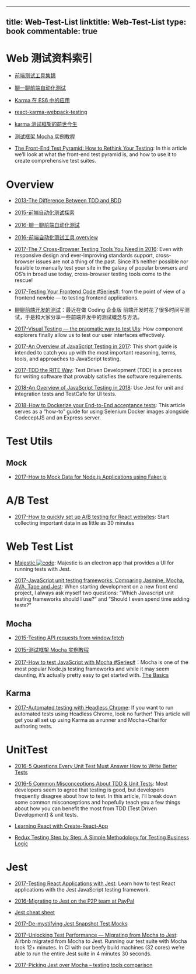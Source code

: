 
---
title: Web-Test-List
linktitle: Web-Test-List
type: book
commentable: true
---

# Web 测试资料索引

- [前端测试工具集锦](http://qaseven.github.io/2016/05/24/front-end-tools/)

- [聊一聊前端自动化测试](https://github.com/tmallfe/tmallfe.github.io/issues/37)

- [Karma 在 ES6 中的应用](http://busypeoples.github.io/post/testing-workflow-with-es6/)

- [react-karma-webpack-testing](https://github.com/justinwoo/react-karma-webpack-testing/)

- [karma 测试框架的前世今生](http://taobaofed.org/blog/2016/01/08/karma-origin/)

- [测试框架 Mocha 实例教程](http://www.ruanyifeng.com/blog/2015/12/a-mocha-tutorial-of-examples.html)

- [The Front-End Test Pyramid: How to Rethink Your Testing](https://parg.co/UEW): In this article we’ll look at what the front-end test pyramid is, and how to use it to create comprehensive test suites.

# Overview

- [2013-The Difference Between TDD and BDD](http://joshldavis.com/2013/05/27/difference-between-tdd-and-bdd/)

- [2015-前端自动化测试探索](http://fex.baidu.com/blog/2015/07/front-end-test/)

- [2016-聊一聊前端自动化测试](https://segmentfault.com/a/1190000004558796)

- [2016-前端自动化测试工具 overview](http://imweb.io/topic/56895ae54c44bcc56092e40a)

- [2017-The 7 Cross-Browser Testing Tools You Need in 2016](https://www.sitepoint.com/the-7-cross-browser-testing-tools-you-need-in-2016/): Even with responsive design and ever-improving standards support, cross-browser issues are not a thing of the past. Since it’s neither possible nor feasible to manually test your site in the galaxy of popular browsers and OS’s in broad use today, cross-browser testing tools come to the rescue!

- [2017-Testing Your Frontend Code #Series#](http://6me.us/kNdfrD): from the point of view of a frontend newbie — to testing frontend applications.

- [聊聊前端开发的测试](https://blog.coding.net/blog/frontend-testing)：最近在做 Coding 企业版 前端开发时花了很多时间写测试，于是和大家分享一些前端开发中的测试概念与方法。

- [2017-Visual Testing — the pragmatic way to test UIs](https://blog.hichroma.com/visual-testing-the-pragmatic-way-to-test-uis-18c8da617ecf): How component explorers finally allow us to test our user interfaces effectively.

- [2017-An Overview of JavaScript Testing in 2017](https://parg.co/bf3): This short guide is intended to catch you up with the most important reasoning, terms, tools, and approaches to JavaScript testing.

- [2017-TDD the RITE Way](https://medium.com/javascript-scene/tdd-the-rite-way-53c9b46f45e3): Test Driven Development (TDD) is a process for writing software that provably satisfies the software requirements.

- [2018-An Overview of JavaScript Testing in 2018](https://parg.co/U14): Use Jest for unit and integration tests and TestCafe for UI tests.

- [2018-How to Dockerize your End-to-End acceptance tests](https://medium.freecodecamp.org/how-to-dockerize-your-end-to-end-acceptance-tests-dbb593acb8e0): This article serves as a “how-to” guide for using Selenium Docker images alongside CodeceptJS and an Express server.

# Test Utils

## Mock

- [2017-How to Mock Data for Node.js Applications using Faker.js](https://hackernoon.com/how-to-mock-data-for-node-js-applications-using-faker-js-b1f4c0e78102)

# A/B Test

- [2017-How to quickly set up A/B testing for React websites](https://parg.co/bvk): Start collecting important data in as little as 30 minutes

# Web Test List

- [Majestic ![code](https://ng-tech.icu/assets/code.svg)](https://github.com/Raathigesh/majestic): Majestic is an electron app that provides a UI for running tests with Jest.

- [2017-JavaScript unit testing frameworks: Comparing Jasmine, Mocha, AVA, Tape and Jest](https://parg.co/bJ5): When starting development on a new front end project, I always ask myself two questions: “Which Javascript unit testing frameworks should I use?” and “Should I even spend time adding tests?”

## Mocha

- [2015-Testing API requests from window.fetch](https://rjzaworski.com/2015/06/testing-api-requests-from-window-fetch)

- [2015-测试框架 Mocha 实例教程](http://www.ruanyifeng.com/blog/2015/12/a-mocha-tutorial-of-examples.html)

- [2017-How to test JavaScript with Mocha #Series#](https://parg.co/bL5)：Mocha is one of the most popular Node.js testing frameworks and while it may seem daunting, it’s actually pretty easy to get started with. [The Basics](https://parg.co/bL5)

## Karma

- [2017-Automated testing with Headless Chrome](https://parg.co/beo): If you want to run automated tests using Headless Chrome, look no further! This article will get you all set up using Karma as a runner and Mocha+Chai for authoring tests.

# UnitTest

- [2016-5 Questions Every Unit Test Must Answer How to Write Better Tests](https://parg.co/bh4)

- [2016-5 Common Misconceptions About TDD & Unit Tests](https://parg.co/b4S): Most developers seem to agree that testing is good, but developers frequently disagree about how to test. In this article, I’ll break down some common misconceptions and hopefully teach you a few things about how you can benefit the most from TDD (Test Driven Development) & unit tests.

- [Learning React with Create-React-App](https://parg.co/bhf)

- [Redux Testing Step by Step: A Simple Methodology for Testing Business Logic](https://parg.co/b41)

# Jest

- [2017-Testing React Applications with Jest](https://auth0.com/blog/testing-react-applications-with-jest/): Learn how to test React applications with the Jest JavaScript testing framework.

- [2016-Migrating to Jest on the P2P team at PayPal](http://6me.us/N9Fl)

- [Jest cheat sheet](http://6me.us/KBnw6N)

- [2017-De-mystifying Jest Snapshot Test Mocks](https://parg.co/b4i)

- [2017-Unlocking Test Performance — Migrating from Mocha to Jest](https://parg.co/b90): Airbnb migrated from Mocha to Jest. Running our test suite with Mocha took 12+ minutes. In CI with our beefy build machines (32 cores) we’re able to run the entire Jest suite in 4 minutes 30 seconds.

- [2017-Picking Jest over Mocha – testing tools comparison](https://parg.co/bIM)

    